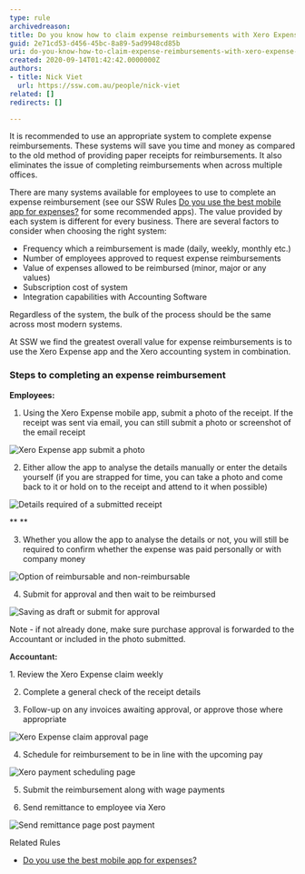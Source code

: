 ```yaml
---
type: rule
archivedreason: 
title: Do you know how to claim expense reimbursements with Xero Expense app
guid: 2e71cd53-d456-45bc-8a89-5ad9948cd85b
uri: do-you-know-how-to-claim-expense-reimbursements-with-xero-expense-app
created: 2020-09-14T01:42:42.0000000Z
authors:
- title: Nick Viet
  url: https://ssw.com.au/people/nick-viet
related: []
redirects: []

---
```


It is recommended to use an appropriate system to complete expense reimbursements. These systems will save you time and money as compared to the old method of providing paper receipts for reimbursements. It also eliminates the issue of completing reimbursements when across multiple offices.




There are many systems available for employees to use to complete an expense reimbursement (see our SSW Rules [Do you use the best mobile app for expenses?](/_layouts/15/FIXUPREDIRECT.ASPX?WebId=3dfc0e07-e23a-4cbb-aac2-e778b71166a2&TermSetId=07da3ddf-0924-4cd2-a6d4-a4809ae20160&TermId=1b68e80d-427c-47b6-ba84-b6c86f3d446d) for some recommended apps). The value provided by each system is different for every business. There are several factors to consider when choosing the right system:





* Frequency which a reimbursement is made (daily, weekly, monthly etc.)
* Number of employees approved to request expense reimbursements
* Value of expenses allowed to be reimbursed (minor, major or any values)
* Subscription cost of system
* Integration capabilities with Accounting Software


Regardless of the system, the bulk of the process should be the same across most modern systems.



At SSW we find the greatest overall value for expense reimbursements is to use the Xero Expense app and the Xero accounting system in combination. 





### Steps to completing an expense reimbursement



 **Employees:** 




  1. Using the Xero Expense mobile app, submit a photo of the receipt. If the receipt was sent via email, you can still submit a photo or screenshot of the email receipt









![Xero Expense app submit a photo](2020-11-25_15-44-09.png)





2. Either allow the app to analyse the details manually or enter the details yourself (if you are strapped for time, you can take a photo and come back to it or hold on to the receipt and attend to it when possible)





![Details required of a submitted receipt](e.jpg)

 **
** 

3. Whether you allow the app to analyse the details or not, you will still be required to confirm whether the expense was paid personally or with company money






![Option of reimbursable and non-reimbursable](2020-11-25_15-51-14.png)



4. Submit for approval and then wait to be reimbursed






![Saving as draft or submit for approval](2020-11-25_15-53-02.png)



Note - if not already done, make sure purchase approval is forwarded to the Accountant or included in the photo submitted.



<font color="#333333"> <strong>Accountant:</strong> </font>




<font color="#333333"> <strong></strong> </font>1. Review the Xero Expense claim weekly




2. Complete a general check of the receipt details




3. Follow-up on any invoices awaiting approval, or approve those where appropriate


![Xero Expense claim approval page](2020-11-25_16-14-53.png)




4. Schedule for reimbursement to be in line with the upcoming pay





![Xero payment scheduling page](2020-11-25_16-01-26.png)




5. Submit the reimbursement along with wage payments





6. Send remittance to employee via Xero 


![Send remittance page post payment](2020-11-25_16-04-57.png)

<!--endintro-->

Related Rules

* [Do you use the best mobile app for expenses?](/use-expensify-for-expenses)

